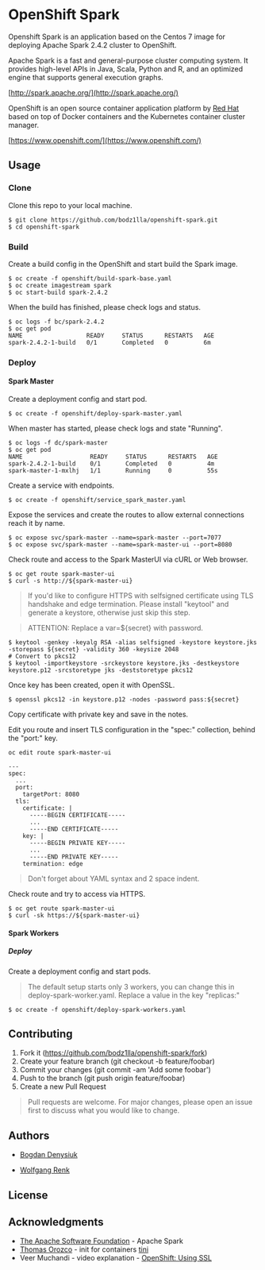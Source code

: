 # OpenShift Spark

Openshift Spark is an application based on the Centos 7 image for deploying Apache Spark 2.4.2 cluster to OpenShift.

Apache Spark is a fast and general-purpose cluster computing system. It provides high-level APIs in Java, Scala, Python and R, and an optimized engine that supports general execution graphs.

[http://spark.apache.org/](http://spark.apache.org/)

OpenShift is an open source container application platform by [Red Hat](https://www.redhat.com) based on top of Docker containers and the Kubernetes container cluster manager.

[https://www.openshift.com/](https://www.openshift.com/)

## Usage

### Clone

Clone this repo to your local machine.

```
$ git clone https://github.com/bodz1lla/openshift-spark.git
$ cd openshift-spark
```

### Build

Create a build config in the OpenShift and start build the Spark image.

```
$ oc create -f openshift/build-spark-base.yaml
$ oc create imagestream spark
$ oc start-build spark-2.4.2
```
When the build has finished, please check logs and status.

```
$ oc logs -f bc/spark-2.4.2
$ oc get pod
NAME                  READY     STATUS      RESTARTS   AGE
spark-2.4.2-1-build   0/1       Completed   0          6m
```

### Deploy

#### Spark Master

Create a deployment config and start pod.

```
$ oc create -f openshift/deploy-spark-master.yaml
```

When master has started, please check logs and state "Running".

```
$ oc logs -f dc/spark-master
$ oc get pod
NAME                   READY     STATUS      RESTARTS   AGE
spark-2.4.2-1-build    0/1       Completed   0          4m
spark-master-1-mxlhj   1/1       Running     0          55s
```

Create a service with endpoints.

```
$ oc create -f openshift/service_spark_master.yaml
```

Expose the services and create the routes to allow external connections reach it by name.

```
$ oc expose svc/spark-master --name=spark-master --port=7077
$ oc expose svc/spark-master --name=spark-master-ui --port=8080

```
Check route and access to the Spark MasterUI via cURL or Web browser.

```
$ oc get route spark-master-ui
$ curl -s http://${spark-master-ui}
```

> If you'd like to configure HTTPS with selfsigned certificate using TLS handshake and edge termination.
Please install "keytool" and generate a keystore, otherwise just skip this step.

> ATTENTION: Replace a var=${secret} with password.

```
$ keytool -genkey -keyalg RSA -alias selfsigned -keystore keystore.jks -storepass ${secret} -validity 360 -keysize 2048
# Convert to pkcs12
$ keytool -importkeystore -srckeystore keystore.jks -destkeystore keystore.p12 -srcstoretype jks -deststoretype pkcs12
```

Once key has been created, open it with OpenSSL.

```
$ openssl pkcs12 -in keystore.p12 -nodes -password pass:${secret}

```

Copy certificate with private key and save in the notes.

Edit you route and insert TLS configuration in the "spec:" collection,  behind the "port:" key.

```
oc edit route spark-master-ui

---
spec:
  ...
  port:
    targetPort: 8080
  tls:
    certificate: |
      -----BEGIN CERTIFICATE-----
      ...
      -----END CERTIFICATE-----
    key: |
      -----BEGIN PRIVATE KEY-----
      ...
      -----END PRIVATE KEY-----
    termination: edge    
```

> Don't forget about YAML syntax and 2 space indent.

Check route and try to access via HTTPS.

```
$ oc get route spark-master-ui
$ curl -sk https://${spark-master-ui}
```

#### Spark Workers

##### Deploy

Create a deployment config and start pods.

> The default setup starts only 3 workers, you can change this in deploy-spark-worker.yaml. Replace a value in the key "replicas:"

```
$ oc create -f openshift/deploy-spark-workers.yaml
```

## Contributing

1. Fork it (https://github.com/bodz1lla/openshift-spark/fork)
2. Create your feature branch (git checkout -b feature/foobar)
3. Commit your changes (git commit -am 'Add some foobar')
4. Push to the branch (git push origin feature/foobar)
5. Create a new Pull Request

>Pull requests are welcome. For major changes, please open an issue first to discuss what you would like to change.

## Authors

* [Bogdan Denysiuk](https://github.com/bodz1lla)

* [Wolfgang Renk](https://github.com/wrenkredhat)

## License

## Acknowledgments

* [The Apache Software Foundation](https://github.com/apache) - Apache Spark
* [Thomas Orozco](https://github.com/krallin) - init for containers [tini](https://github.com/krallin/tini)
* Veer Muchandi - video explanation - [OpenShift: Using SSL](https://www.youtube.com/watch?v=rpT5qwcL3bE)
